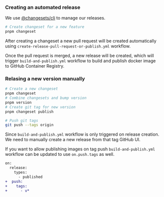 ### Creating an automated release

We use [@changesets/cli](https://github.com/changesets/changesets) to manage our releases.

```bash
# Create changeset for a new feature
pnpm changeset
```

After creating a changeset a new pull request will be created automatically using `create-release-pull-request-or-publish.yml` workflow.

Once the pull request is merged, a new release will be created, which will trigger `build-and-publish.yml` workflow to build and publish docker image to GitHub Container Registry. 


### Relasing a new version manually

```bash
# Create a new changeset 
pnpm changeset
# Combine changesets and bump version
pnpm version
# Create git tag for new version
pnpm changeset publish

# Push git tags
git push --tags origin
```

Since `build-and-publish.yml` workflow is only triggered on release creation. We need to manually create a new release from that tag GitHub UI.

If you want to allow publishing images on tag push `build-and-publish.yml` workflow can be updated to use `on.push.tags` as well.

```diff
on:
  release:
    types:
      - published
+  push:
+    tags:
+      - v*
```